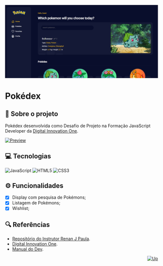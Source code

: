 <div id="top" align="center">
  <a href="https://elidianaandrade.github.io/pokedex">
    <img alt="Screen Pokédex" src="https://raw.githubusercontent.com/elidianaandrade/pokedex/0743695aabb7bf0bfa34eea1723fb66e1387069b/src/assets/images/screen.jpg">
  </a>
</div>

# Pokédex

## 🔴 Sobre o projeto
Pokédex desenvolvida como Desafio de Projeto na Formação JavaScript Developer da [Digital Innovation One](https://www.dio.me/).

[![Preview](https://img.shields.io/badge/Preview-000?style=for-the-badge&logo=github&logoColor=7520FF)](https://elidianaandrade.github.io/pokedex/)

## 💻 Tecnologias
![JavaScript](https://img.shields.io/badge/JavaScript-000?style=for-the-badge&logo=javascript&logoColor=7520FF)
![HTML5](https://img.shields.io/badge/HTML5-000?style=for-the-badge&logo=html5&logoColor=7520FF)
![CSS3](https://img.shields.io/badge/CSS3-000?style=for-the-badge&logo=css3&logoColor=7520FF)

## ⚙ Funcionalidades
- [x] Display com pesquisa de Pokémons;
- [x] Listagem de Pokémons;
- [x] Wishlist;

## 🔍 Referências
- [Repositório do Instrutor Renan J Paula](https://github.com/digitalinnovationone/js-developer-pokedex).
- [Digital Innovation One](https://www.dio.me/).
- [Manual do Dev](https://youtu.be/SjtdH3dWLa8).

<div align="right">
  <a href="#top">
    <img alt="Up" height="25" src="https://raw.githubusercontent.com/FortAwesome/Font-Awesome/6.x/svgs/solid/angle-up.svg">
  </a>
</div>
